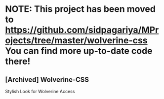 # NOTE: This project has been moved to https://github.com/sidpagariya/MProjects/tree/master/wolverine-css You can find more up-to-date code there!
## [Archived] Wolverine-CSS
Stylish Look for Wolverine Access
